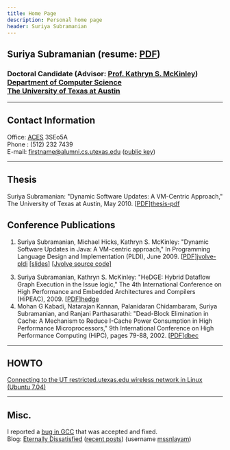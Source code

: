 ```yaml
---
title: Home Page
description: Personal home page
header: Suriya Subramanian
---
```

## Suriya Subramanian (resume: [PDF][PDF]<!-- [TXT][TXT]-->)
### Doctoral Candidate (Advisor: [Prof. Kathryn S. McKinley][mckinley])<br /> [Department of Computer Science][utcs] <br /> [The University of Texas at Austin][ut]

--------------------------------------------------------------

## Contact Information
Office: [ACES][aces] 3SEo5A  
Phone : (512) 232 7439  
E-mail: firstname@alumni.cs.utexas.edu ([public key][gpg])  

--------------------------------------------------------------

## Thesis
Suriya Subramanian: "Dynamic Software Updates: A VM-Centric Approach," The
University of Texas at Austin, May 2010. [[PDF]][thesis-pdf]

## Conference Publications
1. Suriya Subramanian, Michael Hicks, Kathryn S. McKinley: "Dynamic
Software Updates in Java: A VM-centric approach," In
Programming Language Design and
Implementation (PLDI), June 2009. [[PDF]][jvolve-pldi]
[[slides]][jvolve-pldi-slides] [[Jvolve source code]][jvolve]
<!-- 2. Suriya Subramanian, Michael Hicks, Kathryn S. McKinley: "Dynamic
Software Updates in Java: A VM-centric approach," UT-Austin Computer
Science Technical Report TR-08-38. 2008. [[PDF]][tr] -->
3. Suriya Subramanian, Kathryn S. McKinley: "HeDGE: Hybrid Dataflow Graph
Execution in the Issue logic," The 4th International Conference on High
Performance and Embedded Architectures and Compilers (HiPEAC), 2009. [[PDF]][hedge]
4. Mohan G Kabadi, Natarajan Kannan, Palanidaran Chidambaram, Suriya
Subramanian, and Ranjani Parthasarathi: "Dead-Block Elimination in Cache:
A Mechanism to Reduce I-Cache Power Consumption in High Performance
Microprocessors," 9th International Conference on High Performance
Computing (HiPC), pages 79-88, 2002. [[PDF]][dbec]

--------------------------------------------------------------

## HOWTO
[Connecting to the UT restricted.utexas.edu wireless network in Linux (Ubuntu 7.04)][wireless]

--------------------------------------------------------------

## Misc.
I reported a [bug in GCC][gcc] that was accepted and fixed.  
Blog: [Eternally Dissatisfied][wp] ([recent posts][recent]) (username [mssnlayam][wp])

[utcs]: http://www.cs.utexas.edu
[ut]:   http://www.utexas.edu
[gpg]:  pubkey.asc.txt
[wireless]: UT-wireless
[wp]:   http://mssnlayam.wordpress.com
[gcc]:  http://gcc.gnu.org/bugzilla/show_bug.cgi?id=19491
[mckinley]: http://www.cs.utexas.edu/users/mckinley
[recent]: recent-posts.html
[aces]: http://www.utexas.edu/maps/main/buildings/ace.html
[PDF]: files/resume-suriya.pdf
[TXT]: files/resume-suriya.txt
[jvolve]: jvolve

<!-- papers -->

[thesis-pdf]: papers/suriya-thesis-final.pdf
[tr]:   papers/tr-08-38.pdf
[hedge]: papers/hedge.pdf
[dbec]:  papers/dbec.pdf
[jvolve-pldi]: papers/jvolve-pldi.pdf
[jvolve-pldi-slides]: papers/jvolve-pldi-slides.pdf

